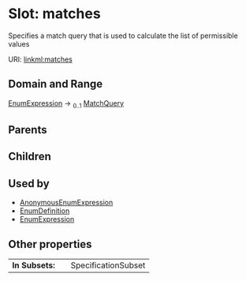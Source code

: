 
# Slot: matches


Specifies a match query that is used to calculate the list of permissible values

URI: [linkml:matches](https://w3id.org/linkml/matches)


## Domain and Range

[EnumExpression](EnumExpression.md) &#8594;  <sub>0..1</sub> [MatchQuery](MatchQuery.md)

## Parents


## Children


## Used by

 * [AnonymousEnumExpression](AnonymousEnumExpression.md)
 * [EnumDefinition](EnumDefinition.md)
 * [EnumExpression](EnumExpression.md)

## Other properties

|  |  |  |
| --- | --- | --- |
| **In Subsets:** | | SpecificationSubset |

